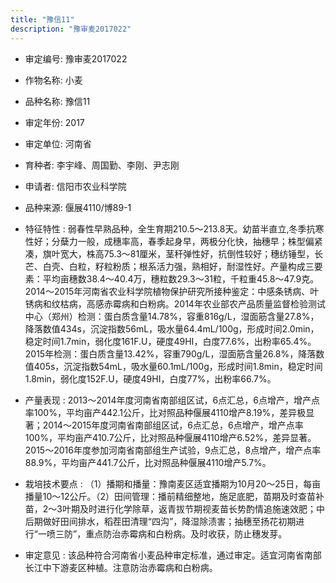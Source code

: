 ```yaml
---
title: "豫信11"
description: "豫审麦2017022"
---
```

* 审定编号:  豫审麦2017022

*  作物名称:  小麦

*  品种名称:  豫信11

*  审定年份:  2017

*  审定单位:  河南省

* 育种者:  李宇峰、周国勤、李刚、尹志刚

*  申请者:  信阳市农业科学院

*  品种来源:  偃展4110/博89-1

*  特征特性 : 
弱春性早熟品种，全生育期210.5～213.8天。幼苗半直立,冬季抗寒性好；分蘖力一般，成穗率高，春季起身早，两极分化快，抽穗早；株型偏紧凑，旗叶宽大，株高75.3～81厘米，茎秆弹性好，抗倒性较好；穗纺锤型，长芒、白壳、白粒，籽粒粉质；根系活力强，熟相好，耐湿性好。产量构成三要素：平均亩穗数38.4～40.4万，穗粒数29.3～31粒，千粒重45.8～47.9克。2014～2015年河南省农业科学院植物保护研究所接种鉴定：中感条锈病、叶锈病和纹枯病，高感赤霉病和白粉病。2014年农业部农产品质量监督检验测试中心（郑州）检测：蛋白质含量14.78%，容重816g/L，湿面筋含量27.8%，降落数值434s，沉淀指数56mL，吸水量64.4mL/100g，形成时间2.0min，稳定时间1.7min，弱化度161F.U，硬度49HI，白度77.6%，出粉率65.4%。2015年检测：蛋白质含量13.42%，容重790g/L，湿面筋含量26.8%，降落数值405s，沉淀指数54mL，吸水量60.1mL/100g，形成时间1.8min，稳定时间1.8min，弱化度152F.U，硬度49HI，白度77%，出粉率66.7%。
 
*  产量表现 : 
2013～2014年度河南省南部组区试，6点汇总，6点增产，增产点率100%，平均亩产442.1公斤，比对照品种偃展4110增产8.19%，差异极显著；2014～2015年度河南省南部组区试，6点汇总，6点增产，增产点率100%，平均亩产410.7公斤，比对照品种偃展4110增产6.52%，差异显著。2015～2016年度参加河南省南部组生产试验，9点汇总，8点增产，增产点率88.9%，平均亩产441.7公斤，比对照品种偃展4110增产5.7%。

*  栽培技术要点 : 
（1）播期和播量：豫南麦区适宜播期为10月20～25日，每亩播量10～12公斤。（2）田间管理：播前精细整地，施足底肥，苗期及时查苗补苗，2～3叶期及时进行化学除草，返青拔节期视麦苗长势酌情追施速效肥；中后期做好田间排水，稻茬田清理“四沟”，降湿除渍害；抽穗至扬花初期进行“一喷三防”，重点防治赤霉病和白粉病。及时收获，防止穗发芽。

*  审定意见 : 
该品种符合河南省小麦品种审定标准，通过审定。适宜河南省南部长江中下游麦区种植。注意防治赤霉病和白粉病。
